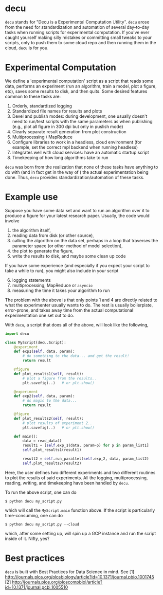 # decu

`decu` stands for "Decu is a Experimental Computation Utility". `decu`
arose from the need for standardization and automation of several
day-to-day tasks when running scripts for experimental computation. If
you've ever caught yourself making silly mistakes or committing small
tweaks to your scripts, only to push them to some cloud repo and then
running them in the cloud, `decu` is for you.


# Experimental Computation

We define a 'experimental computation' script as a script that reads some
data, performs an experiment (run an algorithm, train a model, plot a
figure, etc), saves some results to disk, and then quits. Some desired
features common to these tasks are:

1. Orderly, standardized logging
2. Standardized file names for results and plots
3. Devel and publish modes: during development, one usually doesn't need to
   run/test scripts with the same parameters as when publishing (e.g., plot
   all figure in 300 dpi but only in puslish mode)
4. Clearly separate result generation from plot construction
5. Multiprocessing / MapReduce
6. Configure libraries to work in a headless, cloud environment (for
   example, set the correct mpl backend when running headless)
7. Integrates well with cloud services: have an automatic startup script
8. Timekeeping of how long algorithms take to run

`decu` was born from the realization that none of these tasks have anything
to do with (and in fact get in the way of ) the actual experimentation
being done. Thus, `decu` provides standardization/automation of these
tasks.


# Example use

Suppose you have some data set and want to run an algorithm over it to
produce a figure for your latest research paper. Usually, the code would
involve
1. the algorithm itself,
2. reading data from disk (or other source),
3. calling the algorithm on the data set, perhaps in a loop that traverses the
  parameter space (or other method of model selection),
4. the plot to generate the figure,
5. write the results to disk, and maybe some clean up code

If you have some experience (and especially if you expect your script to
take a while to run), you might also include in your script

6. logging statements
7. multiprocessing, MapReduce or `asyncio`
8. measuring the time it takes your algorithm to run

The problem with the above is that only points 1 and 4 are directly related
to what the experimenter usually wants to do. The rest is usually
boilerplate, error-prone, and takes away time from the actual computational
experimentation one set out to do.

With `decu`, a script that does all of the above, will look like the
following,

```python
import decu

class MyScript(decu.Script):
    @experiment
    def exp1(self, data, param):
        # do something to the data... and get the result!
        return result

    @figure
    def plot_results1(self, result):
        # plot a figure from the results..
	    plt.savefig(..)   # or plt.show()

    @experiment
    def exp2(self, data, param):
	    # do magic to the data...
        return result

    @figure
    def plot_results2(self, result):
        # plot results of experiment 2..
        plt.savefig(..)   # or plt.show()

    def main():
        data = read_data()
        result1 = [self.exp_1(data, param=p) for p in param_list1]
        self.plot_results1(result1)

        result2 = self.run_parallel(self.exp_2, data, param_list2)
        self.plot_results2(result2)

```

Here, the user defines two different experiments and two different routines
to plot the results of said experiments. All the logging, multiprocessing,
reading, writing, and timekeeping have been handled by `decu`.

To run the above script, one can do

```
$ python decu my_script.py
```

which will call the `MyScript.main` function above. If the script is
particularly time-consuming, one can do

```
$ python decu my_script.py --cloud
```

which, after some setting up, will spin up a GCP instance and run the
script inside of it. Nifty, yes?


# Best practices

`decu` is built with Best Practices for Data Science in mind. See
[1] http://journals.plos.org/plosbiology/article?id=10.1371/journal.pbio.1001745
[2] http://journals.plos.org/ploscompbiol/article?id=10.1371/journal.pcbi.1005510
